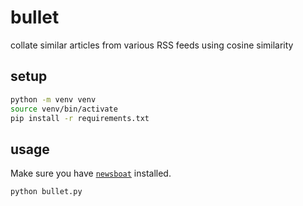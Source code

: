 # bullet

collate similar articles from various RSS feeds using cosine similarity

## setup

```sh
python -m venv venv
source venv/bin/activate
pip install -r requirements.txt
```

## usage

Make sure you have [`newsboat`](https://newsboat.org) installed.

```sh
python bullet.py
```